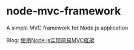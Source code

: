 # node-mvc-framework
A simple MVC framework for Node.js application

Blog: [使用Node.js实现简易MVC框架](https://github.com/sheila1227/FE-blog/issues/2)